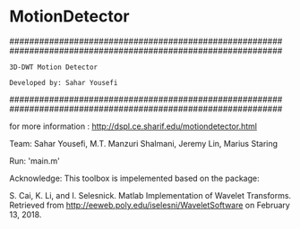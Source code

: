 # MotionDetector


#######################################################
#######################################################


    3D-DWT Motion Detector  
    
    Developed by: Sahar Yousefi
 
 
#######################################################
#######################################################



for more information : http://dspl.ce.sharif.edu/motiondetector.html

Team: Sahar Yousefi, M.T. Manzuri Shalmani, Jeremy Lin, Marius Staring


Run:
'main.m' 



Acknowledge:
This toolbox is impelemented based on the package: 

S. Cai, K. Li, and I. Selesnick. Matlab Implementation of Wavelet Transforms. Retrieved from http://eeweb.poly.edu/iselesni/WaveletSoftware on February 13, 2018.

